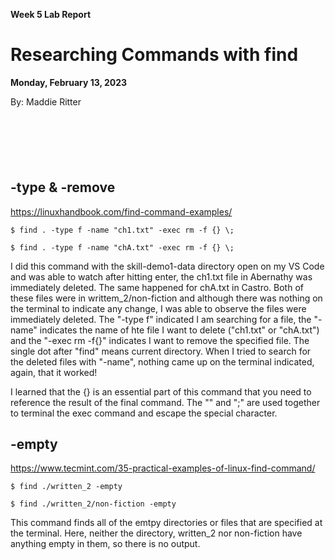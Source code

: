 **Week 5 Lab Report**
# Researching Commands with find
**Monday, February 13, 2023**

By: Maddie Ritter

##
```
```

```
```

##
```
```

```
```

## -type & -remove
https://linuxhandbook.com/find-command-examples/
```
$ find . -type f -name "ch1.txt" -exec rm -f {} \;
```

```
$ find . -type f -name "chA.txt" -exec rm -f {} \;
```
I did this command with the skill-demo1-data directory open on my VS Code and was able to watch after hitting enter, the ch1.txt file in Abernathy was immediately deleted. The same happened for chA.txt in Castro. Both of these files were in writtem_2/non-fiction and although there was nothing on the terminal to indicate any change, I was able to observe the files were immediately deleted. 
The "-type f" indicated I am searching for a file, the "-name" indicates the name of hte file I want to delete ("ch1.txt" or "chA.txt") and the "-exec rm -f{}" indicates I want to remove the specified file. The single dot after "find" means current directory.
When I tried to search for the deleted files with "-name", nothing came up on the terminal indicated, again, that it worked!

I learned that the {} is an essential part of this command that you need to reference the result of the final command. The "\" and ";" are used together to terminal the exec command and escape the special character. 

## -empty
https://www.tecmint.com/35-practical-examples-of-linux-find-command/
```
$ find ./written_2 -empty
```

```
$ find ./written_2/non-fiction -empty
```
This command finds all of the emtpy directories or files that are specified at the terminal. Here, neither the directory, written_2 nor non-fiction have anything empty in them, so there is no output. 
